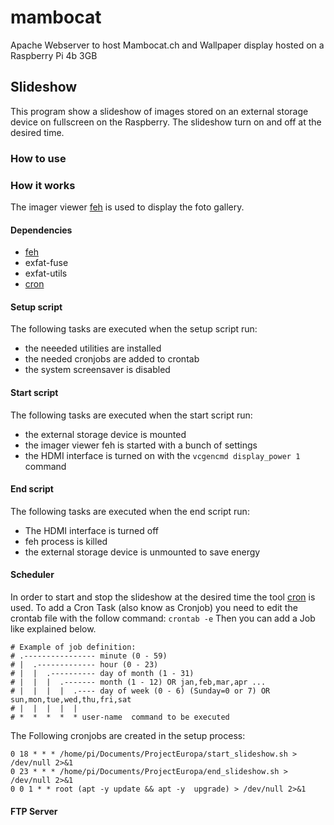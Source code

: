 # mambocat
Apache Webserver to host Mambocat.ch and Wallpaper display hosted on a Raspberry Pi 4b 3GB

## Slideshow
This program show a slideshow of images stored on an external storage device on fullscreen on the Raspberry.
The slideshow turn on and off at the desired time.
### How to use

### How it works
The imager viewer [feh](https://feh.finalrewind.org/) is used to display the foto gallery.
#### Dependencies
* [feh](https://feh.finalrewind.org/)
* exfat-fuse
* exfat-utils
* [cron](https://man7.org/linux/man-pages/man8/cron.8.html)

#### Setup script
The following tasks are executed when the setup script run:
* the neeeded utilities are installed
* the needed cronjobs are added to crontab
* the system screensaver is disabled

#### Start script
The following tasks are executed when the start script run:
* the external storage device is mounted
* the imager viewer feh is started with a bunch of settings
* the HDMI interface is turned on with the `vcgencmd display_power 1` command

#### End script
The following tasks are executed when the end script run:
* The HDMI interface is turned off
* feh process is killed
* the external storage device is unmounted to save energy

#### Scheduler
In order to start and stop the slideshow at the desired time the tool [cron](https://man7.org/linux/man-pages/man8/cron.8.html) is used.
To add a Cron Task (also know as Cronjob) you need to edit the crontab file with the follow command:
`crontab -e`
Then you can add a Job like explained below.
```
# Example of job definition:
# .---------------- minute (0 - 59)
# |  .------------- hour (0 - 23)
# |  |  .---------- day of month (1 - 31)
# |  |  |  .------- month (1 - 12) OR jan,feb,mar,apr ...
# |  |  |  |  .---- day of week (0 - 6) (Sunday=0 or 7) OR sun,mon,tue,wed,thu,fri,sat
# |  |  |  |  |
# *  *  *  *  * user-name  command to be executed
```

The Following cronjobs are created in the setup process:
```
0 18 * * * /home/pi/Documents/ProjectEuropa/start_slideshow.sh > /dev/null 2>&1
0 23 * * * /home/pi/Documents/ProjectEuropa/end_slideshow.sh > /dev/null 2>&1
0 0 1 * * root (apt -y update && apt -y  upgrade) > /dev/null 2>&1
```

#### FTP Server